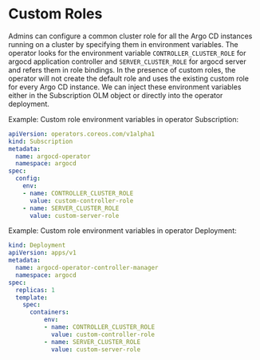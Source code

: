 # Custom Roles

Admins can configure a common cluster role for all the Argo CD instances running on a cluster by specifying them in environment variables. The operator looks for the environment variable `CONTROLLER_CLUSTER_ROLE` for argocd application controller and `SERVER_CLUSTER_ROLE` for argocd server and refers them in role bindings. In the presence of custom roles, the operator will not create the default role and uses the existing custom role for every Argo CD instance. We can inject these environment variables either in the Subscription OLM object or directly into the operator deployment.

Example: Custom role environment variables in operator Subscription:

```yaml
apiVersion: operators.coreos.com/v1alpha1
kind: Subscription
metadata:
  name: argocd-operator
  namespace: argocd
spec:
  config:
    env:
    - name: CONTROLLER_CLUSTER_ROLE
      value: custom-controller-role
    - name: SERVER_CLUSTER_ROLE
      value: custom-server-role
```

Example: Custom role environment variables in operator Deployment:

```yaml
kind: Deployment
apiVersion: apps/v1
metadata:
  name: argocd-operator-controller-manager
  namespace: argocd
spec:
  replicas: 1
  template:
    spec:
      containers:
          env:
          - name: CONTROLLER_CLUSTER_ROLE
            value: custom-controller-role
          - name: SERVER_CLUSTER_ROLE
            value: custom-server-role
```

